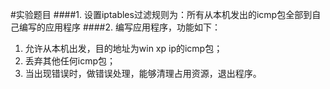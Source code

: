 #实验题目
####1. 设置iptables过滤规则为：所有从本机发出的icmp包全部到自己编写的应用程序
####2. 编写应用程序，功能如下：
1. 允许从本机出发，目的地址为win xp ip的icmp包；
2. 丢弃其他任何icmp包；
3. 当出现错误时，做错误处理，能够清理占用资源，退出程序。
